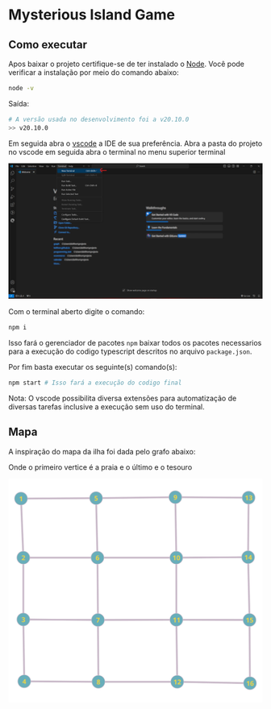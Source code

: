 # Mysterious Island Game

## Como executar

Apos baixar o projeto certifique-se de ter instalado o [Node](https://nodejs.org/en). Você pode verificar a instalação por meio do comando abaixo:

```bash
node -v
```

Saída:

```bash
# A versão usada no desenvolvimento foi a v20.10.0
>> v20.10.0
```

Em seguida abra o [vscode](https://code.visualstudio.com/Download) a IDE de sua preferência. Abra a pasta do projeto no vscode em seguida abra o terminal no menu superior terminal

![Opção de criar novo terminal no vscode](./public/image.png)

Com o terminal aberto digite o comando:

```bash
npm i
```

Isso fará o gerenciador de pacotes `npm` baixar todos os pacotes necessarios para a execução do codigo typescript descritos no arquivo `package.json`.

Por fim basta executar os seguinte(s) comando(s):

```bash
npm start # Isso fará a execução do codigo final
```

Nota: O vscode possibilita diversa extensões para automatização de diversas tarefas inclusive a execução sem uso do terminal.

## Mapa

A inspiração do mapa da ilha foi dada pelo grafo abaixo:

Onde o primeiro vertice é a praia e o último e o tesouro

![Um grafo que representa o mapa da ilha](./public/grafo-ilha.svg)
